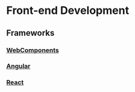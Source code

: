 # Front-end Development

## Frameworks
### [WebComponents](/frontend/webcomponents.md)
### [Angular](/frontend/angular.md)
### [React](/frontend/react.md)

